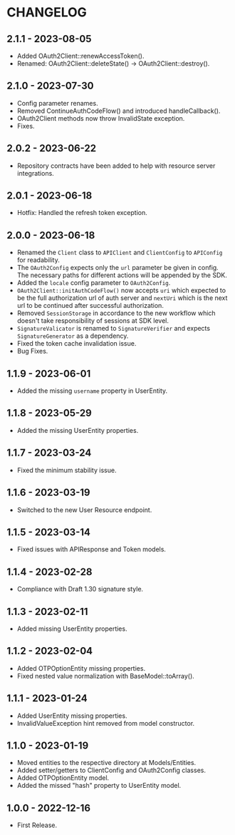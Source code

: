 # CHANGELOG

## 2.1.1 - 2023-08-05

* Added OAuth2Client::renewAccessToken().
* Renamed: OAuth2Client::deleteState() -> OAuth2Client::destroy().

## 2.1.0 - 2023-07-30

* Config parameter renames.
* Removed ContinueAuthCodeFlow() and introduced handleCallback().
* OAuth2Client methods now throw InvalidState exception.
* Fixes.

## 2.0.2 - 2023-06-22

* Repository contracts have been added to help with resource server integrations.

## 2.0.1 - 2023-06-18

* Hotfix: Handled the refresh token exception.

## 2.0.0 - 2023-06-18

* Renamed the `Client` class to `APIClient` and `ClientConfig` to `APIConfig` for readability. 
* The `OAuth2Config` expects only the `url` parameter be given in config.
The necessary paths for different actions will be appended by the SDK.
* Added the `locale` config parameter to `OAuth2Config`.
* `OAuth2Client::initAuthCodeFlow()` now accepts `uri` which expected to be the full authorization url of auth server 
and `nextUri` which is the next url to be continued after successful authorization.
* Removed `SessionStorage` in accordance to the new workflow which doesn't take responsibility of sessions at SDK level.
* `SignatureValicator` is renamed to `SignatureVerifier` and expects `SignatureGenerator` as a dependency.
* Fixed the token cache invalidation issue.
* Bug Fixes.

## 1.1.9 - 2023-06-01

* Added the missing `username` property in UserEntity.

## 1.1.8 - 2023-05-29

* Added the missing UserEntity properties.

## 1.1.7 - 2023-03-24

* Fixed the minimum stability issue.

## 1.1.6 - 2023-03-19

* Switched to the new User Resource endpoint.

## 1.1.5 - 2023-03-14

* Fixed issues with APIResponse and Token models.

## 1.1.4 - 2023-02-28

* Compliance with Draft 1.30 signature style.

## 1.1.3 - 2023-02-11

* Added missing UserEntity properties.

## 1.1.2 - 2023-02-04

* Added OTPOptionEntity missing properties.
* Fixed nested value normalization with BaseModel::toArray().

## 1.1.1 - 2023-01-24

* Added UserEntity missing properties.
* InvalidValueException hint removed from model constructor.

## 1.1.0 - 2023-01-19

* Moved entities to the respective directory at Models/Entities.
* Added setter/getters to ClientConfig and OAuth2Config classes.
* Added OTPOptionEntity model.
* Added the missed "hash" property to UserEntity model.

## 1.0.0 - 2022-12-16

* First Release.
